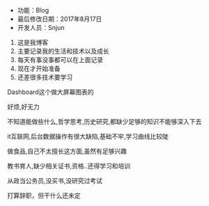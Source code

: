  * 功能：Blog
 * 最后修改日期：2017年8月17日
 * 开发人员：Snjun 

 1. 这是我博客
 2. 主要记录我的生活和技术以及成长
 3. 每天有事没事都可以在上面记录
 4. 现在才开始准备
 5. 还差很多技术要学习


Dashboard这个做大屏幕图表的

好烦,好无力

不知道能做些什么,哲学思考,历史研究,都缺少足够的知识不能够深入下去

it互联网,后台数据操作有很大缺陷,基础不牢,学习曲线比较陡

做食品,自己不太擅长这方面,虽然有足够兴趣

教书育人,缺少相关证书,资格..还得学习和培训

从政当公务员,没买书,没研究过考试

打算辞职，但干什么还未定
